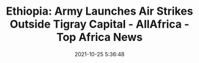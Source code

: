 ---
"title": "Ethiopia: Army Launches Air Strikes Outside Tigray Capital - AllAfrica - Top Africa News"
"date": "2021-10-25 5:36:48"
"feed_name": "GOOGLENEWSINDUSTRIAL"
"feed_website": "https://news.google.com/search?q=industrial%2Bincident&hl=en-US&gl=US&ceid=US:en"
"feed_rss": "https://news.google.com/rss/search?q=industrial%2Bincident&hl=en-US&gl=US&ceid=US:en"
"link": "https://allafrica.com/stories/202110250025.html"
"source": "{'href': 'https://allafrica.com', 'title': 'AllAfrica - Top Africa News'}"
"file": "_posts/2021-1-1-e3a5912f13286017115f323efc470d645ce73b00.md"
"accident": "0"
"drilling": "0"
"dead": "0"
"injured": "0"
"arrested": "0"
"place": "unknown place"
"where": "unknown site"
"causes": "unknown"
"place_uri": "unknown place"
---